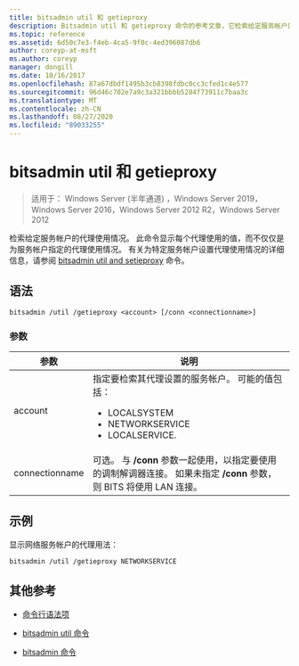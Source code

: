 ```yaml
---
title: bitsadmin util 和 getieproxy
description: Bitsadmin util 和 getieproxy 命令的参考文章，它检索给定服务帐户的代理使用情况。
ms.topic: reference
ms.assetid: 6d50c7e3-f4eb-4ca5-9f0c-4ed396087db6
author: coreyp-at-msft
ms.author: coreyp
manager: dongill
ms.date: 10/16/2017
ms.openlocfilehash: 87a67dbdf1495b3cb8398fdbc0cc3cfed1c4e577
ms.sourcegitcommit: 96d46c702e7a9c3a321bbbb5284f73911c7baa3c
ms.translationtype: MT
ms.contentlocale: zh-CN
ms.lasthandoff: 08/27/2020
ms.locfileid: "89033255"
---
```

# <a name="bitsadmin-util-and-getieproxy"></a>bitsadmin util 和 getieproxy

> 适用于： Windows Server (半年通道) ，Windows Server 2019，Windows Server 2016，Windows Server 2012 R2，Windows Server 2012

检索给定服务帐户的代理使用情况。 此命令显示每个代理使用的值，而不仅仅是为服务帐户指定的代理使用情况。 有关为特定服务帐户设置代理使用情况的详细信息，请参阅 [bitsadmin util and setieproxy](bitsadmin-util-and-setieproxy.md) 命令。

## <a name="syntax"></a>语法

```
bitsadmin /util /getieproxy <account> [/conn <connectionname>]
```

### <a name="parameters"></a>参数

| 参数 | 说明 |
| --------- | ---------- |
| account | 指定要检索其代理设置的服务帐户。 可能的值包括：<ul><li>LOCALSYSTEM</li><li>   NETWORKSERVICE</li><li>LOCALSERVICE.</li></ul> |
| connectionname | 可选。 与 **/conn** 参数一起使用，以指定要使用的调制解调器连接。 如果未指定 **/conn** 参数，则 BITS 将使用 LAN 连接。 |

## <a name="examples"></a>示例

显示网络服务帐户的代理用法：

```
bitsadmin /util /getieproxy NETWORKSERVICE
```

## <a name="additional-references"></a>其他参考

- [命令行语法项](command-line-syntax-key.md)

- [bitsadmin util 命令](bitsadmin-util.md)

- [bitsadmin 命令](bitsadmin.md)
